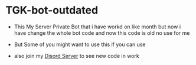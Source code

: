 # TGK-bot-outdated
+ This My Server Private Bot that i have workd on like month but now i have change the whole bot code and now this code is old no use for me 

+ But Some of you might want to use this if you can use

+ also join my [Disord Server](https://discord.gg/DNYPH4jjPr) to see new code in work 
